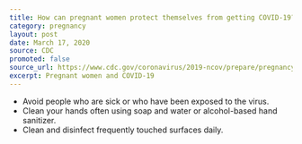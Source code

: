 ```yaml
---
title: How can pregnant women protect themselves from getting COVID-19?
category: pregnancy
layout: post
date: March 17, 2020
source: CDC
promoted: false
source_url: https://www.cdc.gov/coronavirus/2019-ncov/prepare/pregnancy-breastfeeding.html
excerpt: Pregnant women and COVID-19
---
```


- Avoid people who are sick or who have been exposed to the virus.
- Clean your hands often using soap and water or alcohol-based hand sanitizer.
- Clean and disinfect frequently touched surfaces daily.

